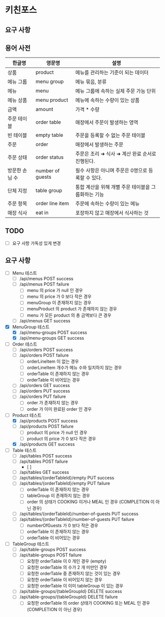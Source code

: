 # 키친포스

## 요구 사항

## 용어 사전

| 한글명 | 영문명 | 설명 |
| --- | --- | --- |
| 상품 | product | 메뉴를 관리하는 기준이 되는 데이터 |
| 메뉴 그룹 | menu group | 메뉴 묶음, 분류 |
| 메뉴 | menu | 메뉴 그룹에 속하는 실제 주문 가능 단위 |
| 메뉴 상품 | menu product | 메뉴에 속하는 수량이 있는 상품 |
| 금액 | amount | 가격 * 수량 |
| 주문 테이블 | order table | 매장에서 주문이 발생하는 영역 |
| 빈 테이블 | empty table | 주문을 등록할 수 없는 주문 테이블 |
| 주문 | order | 매장에서 발생하는 주문 |
| 주문 상태 | order status | 주문은 조리 ➜ 식사 ➜ 계산 완료 순서로 진행된다. |
| 방문한 손님 수 | number of guests | 필수 사항은 아니며 주문은 0명으로 등록할 수 있다. |
| 단체 지정 | table group | 통합 계산을 위해 개별 주문 테이블을 그룹화하는 기능 |
| 주문 항목 | order line item | 주문에 속하는 수량이 있는 메뉴 |
| 매장 식사 | eat in | 포장하지 않고 매장에서 식사하는 것 |

## TODO
- [ ] 요구 사항 가독성 있게 변경

## 요구 사항
- [ ] Menu 테스트
  - [ ] /api/menus POST success
  - [ ] /api/menus POST failure
    - [ ] menu 의 price 가 null 인 경우
    - [ ] menu 의 price 가 0 보다 작은 경우
    - [ ] menuGroup 이 존재하지 않는 경우
    - [ ] menuProduct 의 product 가 존재하지 않는 경우
    - [ ] menu 가 모든 product 의 총 금액보다 큰 경우
  - [ ] /api/menus GET success

- [x] MenuGroup 테스트
  - [x] /api/menu-groups POST success
  - [x] /api/menu-groups GET success

- [ ] Order 테스트
  - [ ] /api/orders POST success
  - [ ] /api/orders POST failure
    - [ ] orderLineItem 이 없는 경우
    - [ ] orderLineItem 개수가 메뉴 수와 일치하지 않는 경우
    - [ ] orderTable 이 존재하지 않는 경우
    - [ ] orderTable 이 비어있는 경우
  - [ ] /api/orders GET success
  - [ ] /api/orders PUT success
  - [ ] /api/orders PUT failure
    - [ ] order 가 존재하지 않는 경우
    - [ ] order 가 이미 완료된 order 인 경우

- [ ] Product 테스트
  - [x] /api/products POST success
  - [ ] /api/products POST failure
    - [ ] product 의 price 가 null 인 경우
    - [ ] product 의 price 가 0 보다 작은 경우
  - [x] /api/products GET success

- [ ] Table 테스트
  - [ ] /api/tables POST success
  - [ ] /api/tables POST failure
    - [ ] 
  - [ ] /api/tables GET success
  - [ ] /api/tables/{orderTableId}/empty PUT success
  - [ ] /api/tables/{orderTableId}/empty PUT failure
    - [ ] orderTable 이 존재하지 않는 경우
    - [ ] tableGroup 이 존재하지 않는 경우
    - [ ] order 의 상태가 COOKING 이거나 MEAL 인 경우 (COMPLETION 이 아닌 경우)
  - [ ] /api/tables/{orderTableId}/number-of-guests PUT success
  - [ ] /api/tables/{orderTableId}/number-of-guests PUT failure
    - [ ] numberOfGuests 가 0 보다 작은 경우
    - [ ] orderTable 이 존재하지 않는 경우
    - [ ] orderTable 이 비어있는 경우

- [ ] TableGroup 테스트
  - [ ] /api/table-groups POST success
  - [ ] /api/table-groups POST failure
    - [ ] 요청한 orderTable 이 0 개인 경우 (empty)
    - [ ] 요청한 orderTable 의 수가 2 개 미만인 경우
    - [ ] 요청한 orderTable 중 존재하지 않는 것이 있는 경우
    - [ ] 요청한 orderTable 이 비어있지 않는 경우
    - [ ] 요청한 orderTable 이 이미 tableGroup 이 있는 경우
  - [ ] /api/table-groups/{tableGroupId} DELETE success
  - [ ] /api/table-groups/{tableGroupId} DELETE failure
    - [ ] 요청한 orderTable 의 order 상태가 COOKING 또는 MEAL 인 경우 (COMPLETION 이 아닌 경우)
